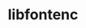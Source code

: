 ---
title: "libfontenc"
layout: cache
categories: [package, develop]
meta: {"compilers": ["gcc@10.5.0", "gcc@11.1.0", "gcc@11.4.0", "gcc@13.3.0", "intel-oneapi-compilers@2025.1.0"], "num_specs": 30, "num_specs_by_stack": {"data-vis-sdk": 6, "developer-tools-aarch64-linux-gnu": 6, "developer-tools-x86_64_v3-linux-gnu": 6, "e4s": 6, "e4s-oneapi": 6, "hep": 6, "root": 30}, "oss": ["centos7", "rhel8", "ubuntu20.04", "ubuntu22.04"], "platforms": ["linux"], "stacks": ["data-vis-sdk", "developer-tools-aarch64-linux-gnu", "developer-tools-x86_64_v3-linux-gnu", "e4s", "e4s-oneapi", "hep", "root"], "targets": ["aarch64", "x86_64_v3"], "versions": ["1.1.8"]}
spec_details: [{"compiler": "intel-oneapi-compilers@2025.1.0", "hash": "2brcfagbljd75zp7s3qfbu44k2cxiabs", "os": "ubuntu22.04", "platform": "linux", "size": "-", "stacks": ["e4s-oneapi", "root"], "target": "x86_64_v3", "variants": ["build_system=autotools"], "versions": ["1.1.8"]}, {"compiler": "gcc@11.4.0", "hash": "467p2lx7ih35rbvwe37pp6o6tll7rsib", "os": "ubuntu22.04", "platform": "linux", "size": "-", "stacks": ["e4s", "hep", "root"], "target": "x86_64_v3", "variants": ["build_system=autotools"], "versions": ["1.1.8"]}, {"compiler": "gcc@10.5.0", "hash": "4xrr42a34tpaptqxsts3uqowhym55s46", "os": "centos7", "platform": "linux", "size": "-", "stacks": ["developer-tools-x86_64_v3-linux-gnu", "root"], "target": "x86_64_v3", "variants": ["build_system=autotools"], "versions": ["1.1.8"]}, {"compiler": "intel-oneapi-compilers@2025.1.0", "hash": "63fvxpo3gabhqag3qutbkkvmntv76zqu", "os": "ubuntu22.04", "platform": "linux", "size": "-", "stacks": ["e4s-oneapi", "root"], "target": "x86_64_v3", "variants": ["build_system=autotools"], "versions": ["1.1.8"]}, {"compiler": "gcc@10.5.0", "hash": "bfwrvcqjxg3w2gwm24vcnuux7hf7gllc", "os": "centos7", "platform": "linux", "size": "-", "stacks": ["developer-tools-x86_64_v3-linux-gnu", "root"], "target": "x86_64_v3", "variants": ["build_system=autotools"], "versions": ["1.1.8"]}, {"compiler": "gcc@11.1.0", "hash": "ccfrgqnugclwqxi624nvbyporljycmdv", "os": "ubuntu20.04", "platform": "linux", "size": "-", "stacks": ["data-vis-sdk", "root"], "target": "x86_64_v3", "variants": ["build_system=autotools"], "versions": ["1.1.8"]}, {"compiler": "intel-oneapi-compilers@2025.1.0", "hash": "cse3z5d7ap76gaw7khfk36i5tjv6qm3z", "os": "ubuntu22.04", "platform": "linux", "size": "-", "stacks": ["e4s-oneapi", "root"], "target": "x86_64_v3", "variants": ["build_system=autotools"], "versions": ["1.1.8"]}, {"compiler": "gcc@10.5.0", "hash": "cymfnokzb3jpb22pdpvuv64uvltvrpqm", "os": "centos7", "platform": "linux", "size": "-", "stacks": ["developer-tools-x86_64_v3-linux-gnu", "root"], "target": "x86_64_v3", "variants": ["build_system=autotools"], "versions": ["1.1.8"]}, {"compiler": "gcc@11.1.0", "hash": "dzxyualqbbbxdokh7ksl3byffai53375", "os": "ubuntu20.04", "platform": "linux", "size": "-", "stacks": ["data-vis-sdk", "root"], "target": "x86_64_v3", "variants": ["build_system=autotools"], "versions": ["1.1.8"]}, {"compiler": "gcc@13.3.0", "hash": "e7y7nccahii4ohg3vjw6yz53p624gy54", "os": "rhel8", "platform": "linux", "size": "-", "stacks": ["developer-tools-aarch64-linux-gnu", "root"], "target": "aarch64", "variants": ["build_system=autotools"], "versions": ["1.1.8"]}, {"compiler": "intel-oneapi-compilers@2025.1.0", "hash": "ferqsmngizovsmfkrll62oefyyqvumos", "os": "ubuntu22.04", "platform": "linux", "size": "-", "stacks": ["e4s-oneapi", "root"], "target": "x86_64_v3", "variants": ["build_system=autotools"], "versions": ["1.1.8"]}, {"compiler": "gcc@11.1.0", "hash": "iwg22m7r5foteybbb2u4n2tkbjnmsuba", "os": "ubuntu20.04", "platform": "linux", "size": "-", "stacks": ["data-vis-sdk", "root"], "target": "x86_64_v3", "variants": ["build_system=autotools"], "versions": ["1.1.8"]}, {"compiler": "gcc@10.5.0", "hash": "jhm2b6hnkdvarn5un2wcowdi5f2bg4bb", "os": "centos7", "platform": "linux", "size": "-", "stacks": ["developer-tools-x86_64_v3-linux-gnu", "root"], "target": "x86_64_v3", "variants": ["build_system=autotools"], "versions": ["1.1.8"]}, {"compiler": "gcc@10.5.0", "hash": "jtxou2jtmrnylegtjpx44ekvq2pzkwbd", "os": "centos7", "platform": "linux", "size": "-", "stacks": ["developer-tools-x86_64_v3-linux-gnu", "root"], "target": "x86_64_v3", "variants": ["build_system=autotools"], "versions": ["1.1.8"]}, {"compiler": "intel-oneapi-compilers@2025.1.0", "hash": "jvaidoxzkw7yojmkl3cusmlazvoetfvq", "os": "ubuntu22.04", "platform": "linux", "size": "-", "stacks": ["e4s-oneapi", "root"], "target": "x86_64_v3", "variants": ["build_system=autotools"], "versions": ["1.1.8"]}, {"compiler": "gcc@11.1.0", "hash": "mtiovda64c4intrs6bxevym5a26f6zid", "os": "ubuntu20.04", "platform": "linux", "size": "-", "stacks": ["data-vis-sdk", "root"], "target": "x86_64_v3", "variants": ["build_system=autotools"], "versions": ["1.1.8"]}, {"compiler": "gcc@11.1.0", "hash": "n3yrhr7zgt3gfibmfofbwddi6cjevlfh", "os": "ubuntu20.04", "platform": "linux", "size": "-", "stacks": ["data-vis-sdk", "root"], "target": "x86_64_v3", "variants": ["build_system=autotools"], "versions": ["1.1.8"]}, {"compiler": "gcc@11.4.0", "hash": "om7nwvrovd4hna6c3cesmenzcgisjcql", "os": "ubuntu22.04", "platform": "linux", "size": "-", "stacks": ["e4s", "hep", "root"], "target": "x86_64_v3", "variants": ["build_system=autotools"], "versions": ["1.1.8"]}, {"compiler": "gcc@13.3.0", "hash": "onuwk6mjxcjtydd2smbhs6y3sdeds4my", "os": "rhel8", "platform": "linux", "size": "-", "stacks": ["developer-tools-aarch64-linux-gnu", "root"], "target": "aarch64", "variants": ["build_system=autotools"], "versions": ["1.1.8"]}, {"compiler": "gcc@13.3.0", "hash": "pohcaemecv2lcj2h4lorgjsfxi6hvuma", "os": "rhel8", "platform": "linux", "size": "-", "stacks": ["developer-tools-aarch64-linux-gnu", "root"], "target": "aarch64", "variants": ["build_system=autotools"], "versions": ["1.1.8"]}, {"compiler": "gcc@11.4.0", "hash": "qddmwuffbwoxuv7b2rm57bhdxkv5fvbq", "os": "ubuntu22.04", "platform": "linux", "size": "-", "stacks": ["e4s", "hep", "root"], "target": "x86_64_v3", "variants": ["build_system=autotools"], "versions": ["1.1.8"]}, {"compiler": "gcc@13.3.0", "hash": "rcjvkcqs2xgvexamkmgx6d7trs4fse5p", "os": "rhel8", "platform": "linux", "size": "-", "stacks": ["developer-tools-aarch64-linux-gnu", "root"], "target": "aarch64", "variants": ["build_system=autotools"], "versions": ["1.1.8"]}, {"compiler": "gcc@11.4.0", "hash": "tihp5e57bd2simrvmcjb56adrapnchfo", "os": "ubuntu22.04", "platform": "linux", "size": "-", "stacks": ["e4s", "hep", "root"], "target": "x86_64_v3", "variants": ["build_system=autotools"], "versions": ["1.1.8"]}, {"compiler": "gcc@11.4.0", "hash": "u3wxsqneyot64gtqonindawkrqsujrxr", "os": "ubuntu22.04", "platform": "linux", "size": "-", "stacks": ["e4s", "hep", "root"], "target": "x86_64_v3", "variants": ["build_system=autotools"], "versions": ["1.1.8"]}, {"compiler": "gcc@11.4.0", "hash": "xixh6rvlsqkctdsupo5qjvdy6jazssia", "os": "ubuntu22.04", "platform": "linux", "size": "-", "stacks": ["e4s", "hep", "root"], "target": "x86_64_v3", "variants": ["build_system=autotools"], "versions": ["1.1.8"]}, {"compiler": "gcc@13.3.0", "hash": "y7433xv52xcd6hufqq4ydorxlfkblmxi", "os": "rhel8", "platform": "linux", "size": "-", "stacks": ["developer-tools-aarch64-linux-gnu", "root"], "target": "aarch64", "variants": ["build_system=autotools"], "versions": ["1.1.8"]}, {"compiler": "gcc@13.3.0", "hash": "ypn35b5np3qwihqnl2jizq4wfn35ngfw", "os": "rhel8", "platform": "linux", "size": "-", "stacks": ["developer-tools-aarch64-linux-gnu", "root"], "target": "aarch64", "variants": ["build_system=autotools"], "versions": ["1.1.8"]}, {"compiler": "intel-oneapi-compilers@2025.1.0", "hash": "ywzcors3jtgiirxkbzp4v5x3wdmsjvay", "os": "ubuntu22.04", "platform": "linux", "size": "-", "stacks": ["e4s-oneapi", "root"], "target": "x86_64_v3", "variants": ["build_system=autotools"], "versions": ["1.1.8"]}, {"compiler": "gcc@10.5.0", "hash": "yylyabdx7b7bzhjrpha2a5zmm663hj6s", "os": "centos7", "platform": "linux", "size": "-", "stacks": ["developer-tools-x86_64_v3-linux-gnu", "root"], "target": "x86_64_v3", "variants": ["build_system=autotools"], "versions": ["1.1.8"]}, {"compiler": "gcc@11.1.0", "hash": "zhec4kd2oxevvtdp5jox5yqq4m56v3q2", "os": "ubuntu20.04", "platform": "linux", "size": "-", "stacks": ["data-vis-sdk", "root"], "target": "x86_64_v3", "variants": ["build_system=autotools"], "versions": ["1.1.8"]}]
---